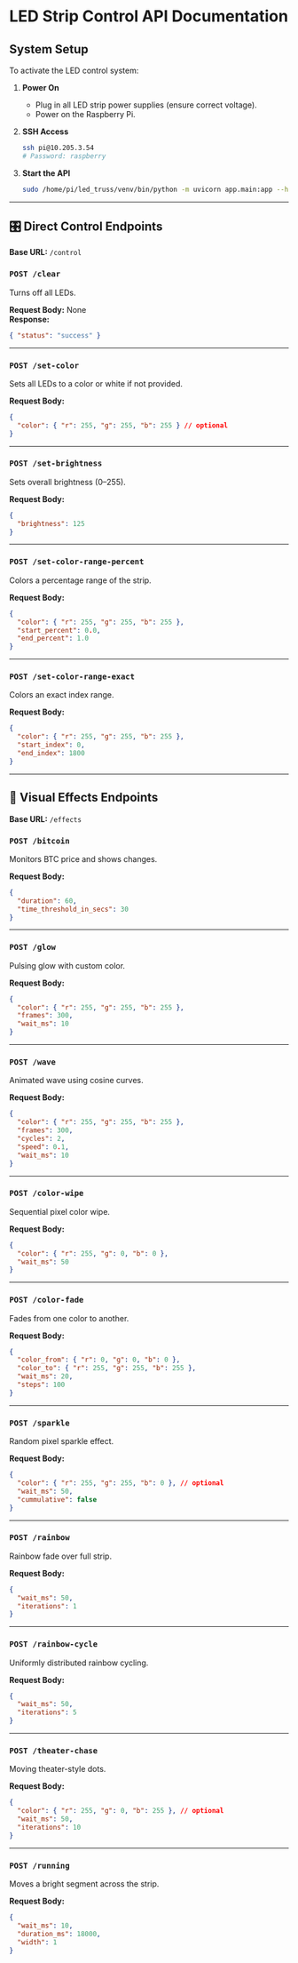 # LED Strip Control API Documentation

## System Setup

To activate the LED control system:

1. **Power On**
   - Plug in all LED strip power supplies (ensure correct voltage).
   - Power on the Raspberry Pi.

2. **SSH Access**
   ```bash
   ssh pi@10.205.3.54
   # Password: raspberry
   ```

3. **Start the API**
   ```bash
   sudo /home/pi/led_truss/venv/bin/python -m uvicorn app.main:app --host 0.0.0.0 --port 8000
   ```

---

## 🎛️ Direct Control Endpoints

**Base URL:** `/control`

### `POST /clear`

Turns off all LEDs.

**Request Body:** None  
**Response:**
```json
{ "status": "success" }
```

---

### `POST /set-color`

Sets all LEDs to a color or white if not provided.

**Request Body:**
```json
{
  "color": { "r": 255, "g": 255, "b": 255 } // optional
}
```

---

### `POST /set-brightness`

Sets overall brightness (0–255).

**Request Body:**
```json
{
  "brightness": 125
}
```

---

### `POST /set-color-range-percent`

Colors a percentage range of the strip.

**Request Body:**
```json
{
  "color": { "r": 255, "g": 255, "b": 255 },
  "start_percent": 0.0,
  "end_percent": 1.0
}
```

---

### `POST /set-color-range-exact`

Colors an exact index range.

**Request Body:**
```json
{
  "color": { "r": 255, "g": 255, "b": 255 },
  "start_index": 0,
  "end_index": 1800
}
```

---

## 🌈 Visual Effects Endpoints

**Base URL:** `/effects`

### `POST /bitcoin`

Monitors BTC price and shows changes.

**Request Body:**
```json
{
  "duration": 60,
  "time_threshold_in_secs": 30
}
```

---

### `POST /glow`

Pulsing glow with custom color.

**Request Body:**
```json
{
  "color": { "r": 255, "g": 255, "b": 255 },
  "frames": 300,
  "wait_ms": 10
}
```

---

### `POST /wave`

Animated wave using cosine curves.

**Request Body:**
```json
{
  "color": { "r": 255, "g": 255, "b": 255 },
  "frames": 300,
  "cycles": 2,
  "speed": 0.1,
  "wait_ms": 10
}
```

---

### `POST /color-wipe`

Sequential pixel color wipe.

**Request Body:**
```json
{
  "color": { "r": 255, "g": 0, "b": 0 },
  "wait_ms": 50
}
```

---

### `POST /color-fade`

Fades from one color to another.

**Request Body:**
```json
{
  "color_from": { "r": 0, "g": 0, "b": 0 },
  "color_to": { "r": 255, "g": 255, "b": 255 },
  "wait_ms": 20,
  "steps": 100
}
```

---

### `POST /sparkle`

Random pixel sparkle effect.

**Request Body:**
```json
{
  "color": { "r": 255, "g": 255, "b": 0 }, // optional
  "wait_ms": 50,
  "cummulative": false
}
```

---

### `POST /rainbow`

Rainbow fade over full strip.

**Request Body:**
```json
{
  "wait_ms": 50,
  "iterations": 1
}
```

---

### `POST /rainbow-cycle`

Uniformly distributed rainbow cycling.

**Request Body:**
```json
{
  "wait_ms": 50,
  "iterations": 5
}
```

---

### `POST /theater-chase`

Moving theater-style dots.

**Request Body:**
```json
{
  "color": { "r": 255, "g": 0, "b": 255 }, // optional
  "wait_ms": 50,
  "iterations": 10
}
```

---

### `POST /running`

Moves a bright segment across the strip.

**Request Body:**
```json
{
  "wait_ms": 10,
  "duration_ms": 18000,
  "width": 1
}
```